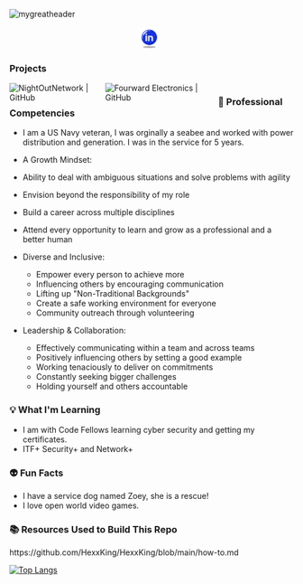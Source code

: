 ![mygreatheader](CyberSecurity.png)

<p align="center">
<a href="https://www.linkedin.com/in/sierra-maldonado/" target="_blank" rel="noopener noreferrer"><img height="38" src="icons8-linkedin-circled-64 (1).png"></a>&nbsp;&nbsp;
</p>

### Projects
<a href="https://github.com/NightOwlNetwork/"><img align="left" src="https://img.shields.io/badge/NightOwlNetwork-black" alt="NightOutNetwork | GitHub " width="170px"/></a> 
<a href="https://github.com/Fourward-Electronics"><img align="left" src="https://img.shields.io/badge/Fourward Electronics-black" alt="Fourward Electronics | GitHub" width="200px"/></a> 


#
#

### 🌟 Professional Competencies
 - I am a US Navy veteran, I was orginally a seabee and worked with power distribution and generation. I was in the service for 5 years.
 - A Growth Mindset:
  - Ability to deal with ambiguous situations and solve problems with agility
  - Envision beyond the responsibility of my role
  - Build a career across multiple disciplines
  - Attend every opportunity to learn and grow as a professional and a better human 

- Diverse and Inclusive:
  - Empower every person to achieve more
  - Influencing others by encouraging communication
  - Lifting up "Non-Traditional Backgrounds"
  - Create a safe working environment for everyone
  - Community outreach through volunteering

- Leadership & Collaboration:
  - Effectively communicating within a team and across teams
  - Positively influencing others by setting a good example 
  - Working tenaciously to deliver on commitments
  - Constantly seeking bigger challenges
  - Holding yourself and others accountable

### <h3>💡 What I'm Learning</h3>
- I am with Code Fellows learning cyber security and getting my certificates. 
- ITF+ Security+ and Network+
### <h3>👽 Fun Facts</h3>
- I have a service dog named Zoey, she is a rescue!
- I love open world video games.
<h3>📚 Resources Used to Build This Repo</h3>
https://github.com/HexxKing/HexxKing/blob/main/how-to.md


 [![Top Langs](https://github-readme-stats.vercel.app/api/top-langs/?username=magicwolfes)](https://github.com/magicwolfes/github-readme-stats)
